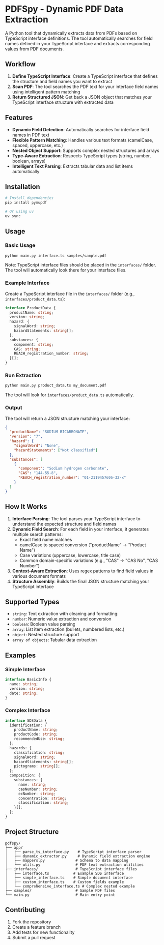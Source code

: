 # PDFSpy - Dynamic PDF Data Extraction

A Python tool that dynamically extracts data from PDFs based on TypeScript interface definitions. The tool automatically searches for field names defined in your TypeScript interface and extracts corresponding values from PDF documents.

## Workflow

1. **Define TypeScript Interface**: Create a TypeScript interface that defines the structure and field names you want to extract
2. **Scan PDF**: The tool searches the PDF text for your interface field names using intelligent pattern matching
3. **Return Structured JSON**: Get back a JSON object that matches your TypeScript interface structure with extracted data

## Features

- **Dynamic Field Detection**: Automatically searches for interface field names in PDF text
- **Flexible Pattern Matching**: Handles various text formats (camelCase, spaced, uppercase, etc.)
- **Nested Object Support**: Supports complex nested structures and arrays
- **Type-Aware Extraction**: Respects TypeScript types (string, number, boolean, arrays)
- **Intelligent Text Parsing**: Extracts tabular data and list items automatically

## Installation

```bash
# Install dependencies
pip install pymupdf

# Or using uv
uv sync
```

## Usage

### Basic Usage

```bash
python main.py interface.ts samples/sample.pdf
```

Note: TypeScript interface files should be placed in the `interfaces/` folder. The tool will automatically look there for your interface files.

### Example Interface

Create a TypeScript interface file in the `interfaces/` folder (e.g., `interfaces/product_data.ts`):

```typescript
interface ProductData {
  productName: string;
  version: string;
  hazard: {
    signalWord: string;
    hazardStatements: string[];
  };
  substances: {
    component: string;
    CAS: string;
    REACH_registration_number: string;
  }[];
}
```

### Run Extraction

```bash
python main.py product_data.ts my_document.pdf
```

The tool will look for `interfaces/product_data.ts` automatically.

### Output

The tool will return a JSON structure matching your interface:

```json
{
  "productName": "SODIUM BICARBONATE",
  "version": "7",
  "hazard": {
    "signalWord": "None",
    "hazardStatements": ["Not classified"]
  },
  "substances": [
    {
      "component": "Sodium hydrogen carbonate",
      "CAS": "144-55-8",
      "REACH_registration_number": "01-2119457606-32-x"
    }
  ]
}
```

## How It Works

1. **Interface Parsing**: The tool parses your TypeScript interface to understand the expected structure and field names
2. **Dynamic Field Search**: For each field in your interface, it generates multiple search patterns:
   - Exact field name matches
   - camelCase to spaced conversion ("productName" → "Product Name")
   - Case variations (uppercase, lowercase, title case)
   - Common domain-specific variations (e.g., "CAS" → "CAS No", "CAS Number")
3. **Context-Aware Extraction**: Uses regex patterns to find field values in various document formats
4. **Structure Assembly**: Builds the final JSON structure matching your TypeScript interface

## Supported Types

- `string`: Text extraction with cleaning and formatting
- `number`: Numeric value extraction and conversion
- `boolean`: Boolean value parsing
- `array`: List item extraction (bullets, numbered lists, etc.)
- `object`: Nested structure support
- `array of objects`: Tabular data extraction

## Examples

### Simple Interface

```typescript
interface BasicInfo {
  name: string;
  version: string;
  date: string;
}
```

### Complex Interface

```typescript
interface SDSData {
  identification: {
    productName: string;
    productCode: string;
    recommendedUse: string;
  };
  hazards: {
    classification: string;
    signalWord: string;
    hazardStatements: string[];
    pictograms: string[];
  };
  composition: {
    substances: {
      name: string;
      casNumber: string;
      ecNumber: string;
      concentration: string;
      classification: string;
    }[];
  };
}
```

## Project Structure

```
pdfspy/
├── app/
│   ├── parse_ts_interface.py    # TypeScript interface parser
│   ├── dynamic_extractor.py     # Dynamic field extraction engine
│   ├── mappers.py              # Schema to data mapping
│   └── utils.py                # PDF text extraction utilities
├── interfaces/                 # TypeScript interface files
│   ├── interface.ts           # Example SDS interface
│   ├── simple_interface.ts    # Simple document interface
│   ├── custom_interface.ts    # Custom fields example
│   └── comprehensive_interface.ts # Complex nested example
├── samples/                    # Sample PDF files
└── main.py                     # Main entry point
```

## Contributing

1. Fork the repository
2. Create a feature branch
3. Add tests for new functionality
4. Submit a pull request
